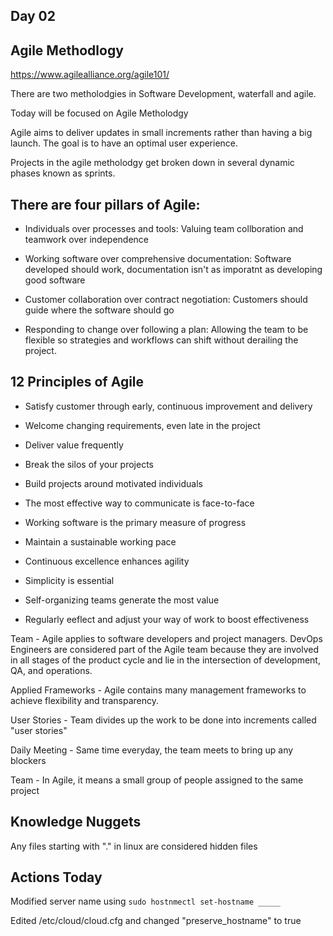 ## Day 02

## Agile Methodlogy
https://www.agilealliance.org/agile101/

There are two metholodgies in Software Development, waterfall and agile.

Today will be focused on Agile Metholodgy

Agile aims to deliver updates in small increments rather than having a big launch. The goal is to have an optimal user experience.

Projects in the agile metholodgy get broken down in several dynamic phases known as sprints.

## There are four pillars of Agile:

- Individuals over processes and tools: Valuing team collboration and teamwork over independence

- Working software over comprehensive documentation: Software developed should work, documentation isn't as imporatnt as developing good software

- Customer collaboration over contract negotiation: Customers should guide where the software should go

- Responding to change over following a plan: Allowing the team to be flexible so strategies and workflows can shift without derailing the project.

## 12 Principles of Agile

- Satisfy customer through early, continuous improvement and delivery

- Welcome changing requirements, even late in the project

- Deliver value frequently

- Break the silos of your projects

- Build projects around motivated individuals

- The most effective way to communicate is face-to-face

- Working software is the primary measure of progress

- Maintain a sustainable working pace

- Continuous excellence enhances agility

- Simplicity is essential

- Self-organizing teams generate the most value

- Regularly eeflect and adjust your way of work to boost effectiveness

Team - Agile applies to software developers and project managers. DevOps Engineers are considered part of the Agile team because they are involved in all stages of the product cycle and lie in the intersection of development, QA, and operations.

Applied Frameworks - Agile contains many management frameworks to achieve flexibility and transparency.

User Stories - Team divides up the work to be done into increments called "user stories"

Daily Meeting - Same time everyday, the team meets to bring up any blockers

Team - In Agile, it means a small group of people assigned to the same project


## Knowledge Nuggets

Any files starting with "." in linux are considered hidden files

## Actions Today

Modified server name using ```sudo hostnmectl set-hostname _____```

Edited /etc/cloud/cloud.cfg and changed "preserve_hostname" to true


